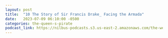```yaml
---
layout: post
title:  "10 The Story of Sir Francis Drake_ Facing the Armada"
date:   2023-07-09 06:10:00 -0500
categories: the-queen-s-pirate
podcast_link: https://nilbus-podcasts.s3.us-east-2.amazonaws.com/the-well-trained-mind/The%20Queen's%20Pirate/10%20The%20Story%20of%20Sir%20Francis%20Drake_%20Facing%20the%20Armada.mp3
---
```

